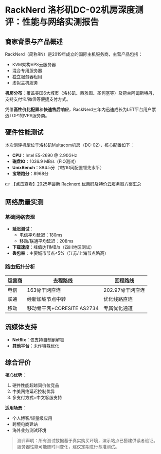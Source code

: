 # RackNerd 洛杉矶DC-02机房深度测评：性能与网络实测报告

## 商家背景与产品概述
RackNerd（简称RN）是2019年成立的国际主机服务商，主营产品包括：
- KVM架构VPS云服务器
- 混合专用服务器
- 独立服务器租用
- 虚拟主机服务

**机房分布**：覆盖美国6大城市（洛杉矶、西雅图、圣何塞等）及荷兰阿姆斯特丹，支持支付宝/微信等便捷支付方式。

凭借**高性价比配置**和**快速售后响应**，RackNerd三年内迅速成长为LET平台用户票选TOP1的VPS服务商。

## 硬件性能测试
本次测评机型位于洛杉矶Multacom机房（DC-02），核心配置如下：

- **CPU**：Intel E5-2690 @ 2.90GHz
- **磁盘IO**：1036.9 MB/s（FIO测试）
- **UnixBench**：884.5分（1核1G同配置领先水平）
- **宝塔跑分**：8968分

👉 [【点击查看】2025年最新 Racknerd 优惠码及特价云服务器方案汇总](https://bit.ly/Rack_Nerd)

## 网络质量实测
### 基础网络表现
- **延迟测试**：
  - 电信平均延迟：180ms
  - 移动/联通平均延迟：208ms
- **下载速度**：峰值达11MB/s（四川地区测试）
- **丢包率**：主要城市节点<5%（江苏/上海节点略高）

### 路由拓扑分析
| 运营商 | 去程路线 | 回程路线 |
|--------|----------|----------|
| 电信   | 163骨干网直连 | 202.97骨干网直连 |
| 联通   | 经新加坡节点中转 | 优化线路直连 |
| 移动   | 移动骨干网+CORESITE AS2734 | 专属优化通道 |

## 流媒体支持
- **Netflix**：仅支持自制剧解锁
- **其他平台**：未作特殊优化

## 综合评价
**核心优势**：
1. 硬件性能超越同价位竞品
2. 中美网络延迟控制优异
3. 多支付方式+中文客服支持

**适用场景**：
- 个人博客/轻量级应用
- 跨境电商建站
- 海外业务测试环境

> 测评声明：所有测试数据基于真实购买环境，演示站点已搭建供读者验证。服务器性能可能随时间变化，建议定期进行基准测试。